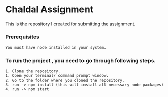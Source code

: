 # Chaldal Assignment

This is the repository I created for submitting the assignment.

### Prerequisites

```
You must have node installed in your system.
```

### To run the project , you need to go through following steps. 

```
1. Clone the repository.
1. Open your terminal/ command prompt window.
2. Go to the folder where you cloned the repository.
3. run -> npm install (this will install all necessary node packages)
4. run -> npm start
```



